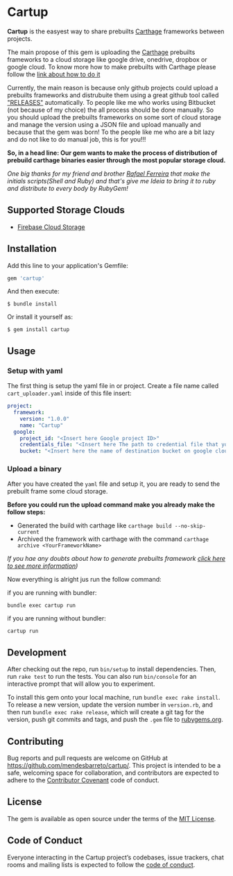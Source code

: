 # Cartup


**Cartup** is the easyest way to share prebuilts [Carthage](https://github.com/Carthage/Carthage) frameworks between projects.

The main propose of this gem is uploading the [Carthage](https://github.com/Carthage/Carthage) prebuilts frameworks to a cloud 
storage like google drive, onedrive, dropbox or google cloud. To know more how to make prebuilts with Carthage please follow 
the [link about how to do it](https://github.com/Carthage/Carthage#archive-prebuilt-frameworks-into-one-zip-file) 


Currently, the main reason is because only github projects could upload a prebuilts frameworks and distrubuite
them using a great github tool called ["RELEASES"](https://help.github.com/articles/creating-releases/) automatically. 
To people like me who works using Bitbucket (not because of my choice) the all process should be done manually. So you should
upload the prebuilts frameworks on some sort of cloud storage and manage the version using a JSON file and upload 
manually and because that the gem was born! To the people like me who are a bit lazy and do not like to do manual job, 
this is for you!!! 

**So, in a head line: Our gem wants to make the process of distribution of prebuild carthage binaries easier through the 
most popular storage cloud.**

*One big thanks for my friend and brother [Rafael Ferreira](https://github.com/RafaelPlantard) that make the initials
scripts(Shell and Ruby) and that's give me Ideia to bring it to ruby and distribute to every body by RubyGem!* 

## Supported Storage Clouds
* [Firebase Cloud Storage](https://firebase.google.com/docs/storage/?gclid=Cj0KCQiAzfrTBRC_ARIsAJ5ps0uB9qOHR9kDhzlqReNfQlhrRJH7gWwHRCbl-XQRIJEvt9jN6ROPdxQaAohIEALw_wcB)

## Installation

Add this line to your application's Gemfile:

```ruby
gem 'cartup'
```

And then execute:

    $ bundle install

Or install it yourself as:

    $ gem install cartup

## Usage

### Setup with yaml

The first thing is setup the yaml file in or project. 
Create a file name called ```cart_uploader.yaml``` inside of this file insert:

```yaml
project:
  framework:
    version: "1.0.0"
    name: "Cartup"
  google:
    project_id: "<Insert here Google project ID>"
    credentials_file: "<Insert here The path to credential file that you download from firebase>"
    bucket: "<Insert here the name of destination bucket on google cloud>"
```
### Upload a binary

After you have created the ````yaml```` file and setup it, you are ready to send the prebuilt frame
some cloud storage.

**Before you could run the upload command make you already make the follow steps:** 
* Generated the build with carthage like ```carthage build --no-skip-current```
* Archived the framework with carthage with the command ```carthage archive <YourFrameworkName>```

*If you hae any doubts about how to generate prebuilts framework [click here to see more information](https://github.com/Carthage/Carthage#archive-prebuilt-frameworks-into-one-zip-file))*

Now everything is alright jus run the follow command:  

if you are running with bundler:
```
bundle exec cartup run
```

if you are running without bundler:
```
cartup run
```

## Development

After checking out the repo, run `bin/setup` to install dependencies. Then, run `rake test` to run the tests. You can also run `bin/console` for an interactive prompt that will allow you to experiment.

To install this gem onto your local machine, run `bundle exec rake install`. To release a new version, update the version number in `version.rb`, and then run `bundle exec rake release`, which will create a git tag for the version, push git commits and tags, and push the `.gem` file to [rubygems.org](https://rubygems.org).

## Contributing

Bug reports and pull requests are welcome on GitHub at https://github.com/mendesbarreto/cartup/. This project is intended to be a safe, welcoming space for collaboration, and contributors are expected to adhere to the [Contributor Covenant](http://contributor-covenant.org) code of conduct.

## License

The gem is available as open source under the terms of the [MIT License](https://opensource.org/licenses/MIT).

## Code of Conduct

Everyone interacting in the Cartup project’s codebases, issue trackers, chat rooms and mailing lists is expected to follow the [code of conduct](https://github.com/mendesbarreto/cartup/blob/master/CODE_OF_CONDUCT.md).
